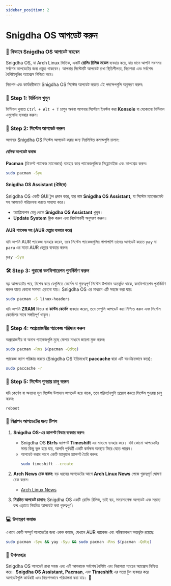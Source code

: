 ```yaml
---
sidebar_position: 2
---
```


# Snigdha OS আপডেট করুন

### 🔄 **কিভাবে Snigdha OS আপডেট করবেন**

Snigdha OS, যা Arch Linux ভিত্তিক, একটি **রোলিং রিলিজ মডেল** ব্যবহার করে, যার মানে আপনি সবসময় সর্বশেষ আপডেটের জন্য প্রস্তুত থাকবেন। আপনার সিস্টেমটি আপডেট রাখা স্থিতিশীলতা, নিরাপত্তা এবং সর্বশেষ বৈশিষ্ট্যগুলির অ্যাক্সেস নিশ্চিত করে।

নিরাপদ এবং কার্যকরীভাবে Snigdha OS সিস্টেম আপডেট করতে এই পদক্ষেপগুলি অনুসরণ করুন:



### 🔧 **Step 1: টার্মিনাল খুলুন**

টার্মিনাল খুলতে `Ctrl + Alt + T` চাপুন অথবা আপনার সিস্টেমে ইনস্টল করা **Konsole** বা যেকোনো টার্মিনাল এমুলেটর ব্যবহার করুন।


### 🔄 **Step 2: সিস্টেম আপডেট করুন**

আপনার Snigdha OS সিস্টেম আপডেট করার জন্য নিম্নলিখিত কমান্ডগুলি চালান:

#### **বেসিক আপডেট কমান্ড**  
**Pacman** (ডিফল্ট প্যাকেজ ম্যানেজার) ব্যবহার করে প্যাকেজগুলিকে সিঙ্ক্রোনাইজ এবং আপগ্রেড করুন:
```bash
sudo pacman -Syu
```

#### **Snigdha OS Assistant (ঐচ্ছিক)**  
Snigdha OS একটি GUI টুল প্রদান করে, যার নাম **Snigdha OS Assistant**, যা সিস্টেম ম্যানেজমেন্ট সহ আপডেট পরিচালনা করতে সাহায্য করে।  
- অ্যাপ্লিকেশন মেনু থেকে **Snigdha OS Assistant** খুলুন।
- **Update System** ক্লিক করুন এবং নির্দেশাবলী অনুসরণ করুন।

#### **AUR প্যাকেজ সহ (AUR হেল্পার ব্যবহার করে)**  
যদি আপনি AUR প্যাকেজ ব্যবহার করেন, তবে সিস্টেম প্যাকেজগুলির পাশাপাশি তাদের আপডেট করতে `yay` বা `paru` এর মতো AUR হেল্পার ব্যবহার করুন:
```bash
yay -Syu
```

### 🛠️ **Step 3: পুরানো কনফিগারেশন পুনর্নির্মাণ করুন**

বড় আপডেটের পরে, বিশেষ করে যেগুলিতে কের্নেল বা গুরুত্বপূর্ণ সিস্টেম উপাদান অন্তর্ভুক্ত থাকে, কনফিগারেশন পুনর্নির্মাণ করুন যাতে কোনো সমস্যা এড়ানো যায়। Snigdha OS এর মাধ্যমে এটি সহজে করা যায়:
```bash
sudo pacman -S linux-headers
```

যদি আপনি **ZRAM** ফিচার বা **কাস্টম কের্নেল** ব্যবহার করেন, তবে সেগুলি আপডেট করা নিশ্চিত করুন এবং সিস্টেম কের্নেলের সাথে সঙ্গতিপূর্ণ থাকুন।


### 🧹 **Step 4: অপ্রয়োজনীয় প্যাকেজ পরিষ্কার করুন**

অপ্রয়োজনীয় বা অনাথ প্যাকেজগুলি মুছে ফেলার মাধ্যমে জায়গা মুক্ত করুন:
```bash
sudo pacman -Rns $(pacman -Qdtq)
```

প্যাকেজ ক্যাশ পরিষ্কার করতে (Snigdha OS ইতিমধ্যেই **paccache** দ্বারা এটি স্বয়ংক্রিয়ভাবে করে):
```bash
sudo paccache -r
```


### 🚀 **Step 5: সিস্টেম পুনরায় চালু করুন**

যদি কের্নেল বা অন্যান্য মূল সিস্টেম উপাদান আপডেট হয়ে থাকে, তবে পরিবর্তনগুলি প্রয়োগ করতে সিস্টেম পুনরায় চালু করুন:
```bash
reboot
```


### 🌟 **নিরাপদ আপডেটের জন্য টিপস**

1. **Snigdha OS-এর স্ন্যাপশট ফিচার ব্যবহার করুন**:
   - Snigdha OS **Btrfs** স্ন্যাপশট **Timeshift** এর মাধ্যমে ব্যবহার করে। যদি কোনো আপডেটের সময় কিছু ভুল হয়ে যায়, আপনি পূর্ববর্তী একটি কর্মক্ষম অবস্থায় ফিরে যেতে পারেন।
   - আপডেট করার আগে একটি ম্যানুয়াল স্ন্যাপশট তৈরি করুন:
     ```bash
     sudo timeshift --create
     ```

2. **Arch News চেক করুন**:
   বড় ধরনের আপডেটের আগে **Arch Linux News** পেজে গুরুত্বপূর্ণ ঘোষণা চেক করুন:
   - [Arch Linux News](https://archlinux.org/news/)

3. **নিয়মিত আপডেট চালান**:
   Snigdha OS একটি রোলিং রিলিজ, তাই বড়, সময়সাপেক্ষ আপডেট এবং সম্ভাব্য দ্বন্দ্ব এড়াতে নিয়মিত আপডেট করা গুরুত্বপূর্ণ।


### 💻 **উদাহরণ কমান্ড**

এখানে একটি সম্পূর্ণ আপডেটের জন্য একক কমান্ড, যেখানে AUR প্যাকেজ এবং পরিষ্কারকরণ অন্তর্ভুক্ত রয়েছে:
```bash
sudo pacman -Syu && yay -Syu && sudo pacman -Rns $(pacman -Qdtq)
```

### 🎉 **উপসংহার**

Snigdha OS আপডেট রাখা সহজ এবং এটি আপনাকে সর্বশেষ বৈশিষ্ট্য এবং নিরাপত্তা প্যাচের অ্যাক্সেস নিশ্চিত করে। **Snigdha OS Assistant**, **Pacman**, এবং **Timeshift** এর মতো টুল ব্যবহার করে আপডেটগুলি কার্যকরী এবং নিরাপদভাবে পরিচালনা করা যায়। 🚀